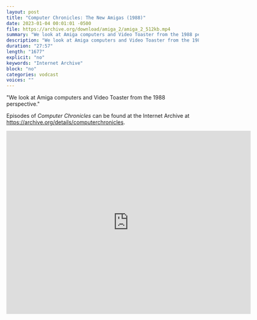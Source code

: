 ```yaml
---
layout: post
title: "Computer Chronicles: The New Amigas (1988)"
date: 2023-01-04 00:01:01 -0500
file: https://archive.org/download/amiga_2/amiga_2_512kb.mp4
summary: "We look at Amiga computers and Video Toaster from the 1988 perspective."
description: "We look at Amiga computers and Video Toaster from the 1988 perspective."
duration: "27:57"
length: "1677"
explicit: "no" 
keywords: "Internet Archive"
block: "no" 
categories: vodcast
voices: ""
---
```


"We look at Amiga computers and Video Toaster from the 1988 perspective."

Episodes of *Computer Chronicles* can be found at the Internet Archive at <https://archive.org/details/computerchronicles>.

<iframe src="https://archive.org/embed/amiga_2" width="640" height="480" frameborder="0" webkitallowfullscreen="true" mozallowfullscreen="true" allowfullscreen></iframe>
